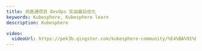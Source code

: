 ```yaml
---
title: 尚医通项目 DevOps 实战最后优化
keywords: Kubesphere, Kubesphere learn
description: Kubesphere

video:
  videoUrl: https://pek3b.qingstor.com/kubesphere-community/%E4%BA%91%E5%8E%9F%E7%94%9F%E5%AE%9E%E6%88%98/127%E3%80%81devops-%E6%9C%80%E5%90%8E%E7%9A%84%E9%83%A8%E7%BD%B2%E4%BC%98%E5%8C%96.mp4
---
```

